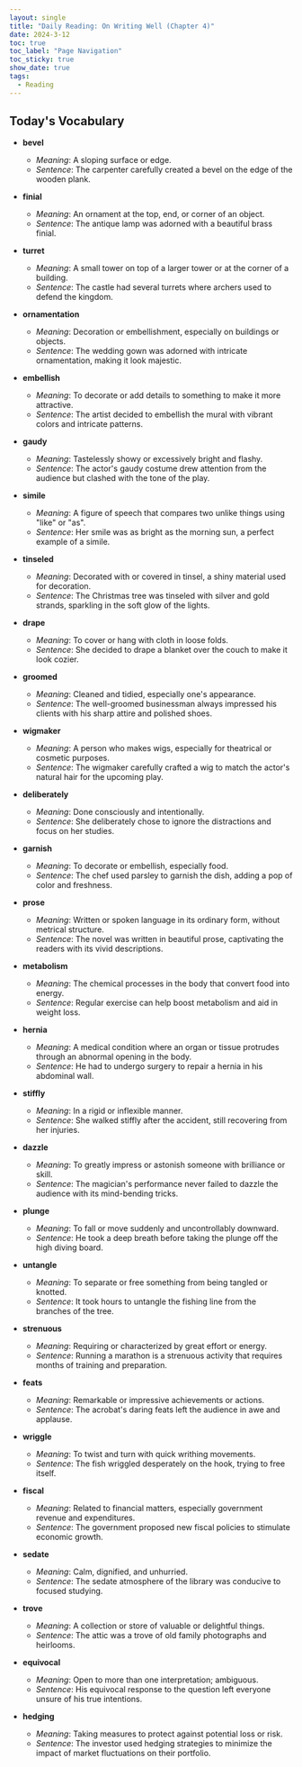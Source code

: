 ```yaml
---
layout: single
title: "Daily Reading: On Writing Well (Chapter 4)"
date: 2024-3-12
toc: true
toc_label: "Page Navigation"
toc_sticky: true
show_date: true
tags:
  - Reading
---
```


## Today's Vocabulary

- **bevel**

  - _Meaning_: A sloping surface or edge.
  - _Sentence_: The carpenter carefully created a bevel on the edge of the wooden plank.

- **finial**

  - _Meaning_: An ornament at the top, end, or corner of an object.
  - _Sentence_: The antique lamp was adorned with a beautiful brass finial.

- **turret**

  - _Meaning_: A small tower on top of a larger tower or at the corner of a building.
  - _Sentence_: The castle had several turrets where archers used to defend the kingdom.

- **ornamentation**

  - _Meaning_: Decoration or embellishment, especially on buildings or objects.
  - _Sentence_: The wedding gown was adorned with intricate ornamentation, making it look majestic.

- **embellish**

  - _Meaning_: To decorate or add details to something to make it more attractive.
  - _Sentence_: The artist decided to embellish the mural with vibrant colors and intricate patterns.

- **gaudy**

  - _Meaning_: Tastelessly showy or excessively bright and flashy.
  - _Sentence_: The actor's gaudy costume drew attention from the audience but clashed with the tone of the play.

- **simile**

  - _Meaning_: A figure of speech that compares two unlike things using "like" or "as".
  - _Sentence_: Her smile was as bright as the morning sun, a perfect example of a simile.

- **tinseled**

  - _Meaning_: Decorated with or covered in tinsel, a shiny material used for decoration.
  - _Sentence_: The Christmas tree was tinseled with silver and gold strands, sparkling in the soft glow of the lights.

- **drape**

  - _Meaning_: To cover or hang with cloth in loose folds.
  - _Sentence_: She decided to drape a blanket over the couch to make it look cozier.

- **groomed**

  - _Meaning_: Cleaned and tidied, especially one's appearance.
  - _Sentence_: The well-groomed businessman always impressed his clients with his sharp attire and polished shoes.

- **wigmaker**

  - _Meaning_: A person who makes wigs, especially for theatrical or cosmetic purposes.
  - _Sentence_: The wigmaker carefully crafted a wig to match the actor's natural hair for the upcoming play.

- **deliberately**

  - _Meaning_: Done consciously and intentionally.
  - _Sentence_: She deliberately chose to ignore the distractions and focus on her studies.

- **garnish**

  - _Meaning_: To decorate or embellish, especially food.
  - _Sentence_: The chef used parsley to garnish the dish, adding a pop of color and freshness.

- **prose**

  - _Meaning_: Written or spoken language in its ordinary form, without metrical structure.
  - _Sentence_: The novel was written in beautiful prose, captivating the readers with its vivid descriptions.

- **metabolism**

  - _Meaning_: The chemical processes in the body that convert food into energy.
  - _Sentence_: Regular exercise can help boost metabolism and aid in weight loss.

- **hernia**

  - _Meaning_: A medical condition where an organ or tissue protrudes through an abnormal opening in the body.
  - _Sentence_: He had to undergo surgery to repair a hernia in his abdominal wall.

- **stiffly**

  - _Meaning_: In a rigid or inflexible manner.
  - _Sentence_: She walked stiffly after the accident, still recovering from her injuries.

- **dazzle**

  - _Meaning_: To greatly impress or astonish someone with brilliance or skill.
  - _Sentence_: The magician's performance never failed to dazzle the audience with its mind-bending tricks.

- **plunge**

  - _Meaning_: To fall or move suddenly and uncontrollably downward.
  - _Sentence_: He took a deep breath before taking the plunge off the high diving board.

- **untangle**

  - _Meaning_: To separate or free something from being tangled or knotted.
  - _Sentence_: It took hours to untangle the fishing line from the branches of the tree.

- **strenuous**

  - _Meaning_: Requiring or characterized by great effort or energy.
  - _Sentence_: Running a marathon is a strenuous activity that requires months of training and preparation.

- **feats**

  - _Meaning_: Remarkable or impressive achievements or actions.
  - _Sentence_: The acrobat's daring feats left the audience in awe and applause.

- **wriggle**

  - _Meaning_: To twist and turn with quick writhing movements.
  - _Sentence_: The fish wriggled desperately on the hook, trying to free itself.

- **fiscal**

  - _Meaning_: Related to financial matters, especially government revenue and expenditures.
  - _Sentence_: The government proposed new fiscal policies to stimulate economic growth.

- **sedate**

  - _Meaning_: Calm, dignified, and unhurried.
  - _Sentence_: The sedate atmosphere of the library was conducive to focused studying.

- **trove**

  - _Meaning_: A collection or store of valuable or delightful things.
  - _Sentence_: The attic was a trove of old family photographs and heirlooms.

- **equivocal**

  - _Meaning_: Open to more than one interpretation; ambiguous.
  - _Sentence_: His equivocal response to the question left everyone unsure of his true intentions.

- **hedging**
  - _Meaning_: Taking measures to protect against potential loss or risk.
  - _Sentence_: The investor used hedging strategies to minimize the impact of market fluctuations on their portfolio.
